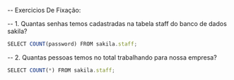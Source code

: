 -- Exercicios De Fixação: 

-- 1. Quantas senhas temos cadastradas na tabela staff do banco de dados sakila?
```js
SELECT COUNT(password) FROM sakila.staff;
```

-- 2. Quantas pessoas temos no total trabalhando para nossa empresa?
```js
SELECT COUNT(*) FROM sakila.staff;
```
